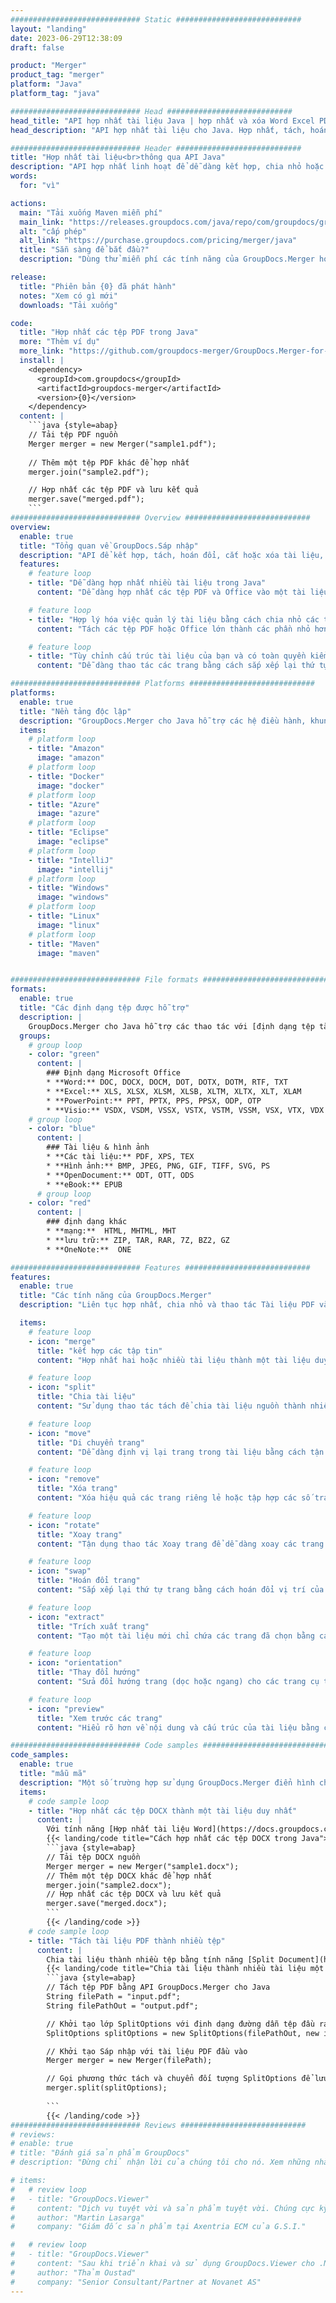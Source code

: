 ```yaml
---
############################# Static ############################
layout: "landing"
date: 2023-06-29T12:38:09
draft: false

product: "Merger"
product_tag: "merger"
platform: "Java"
platform_tag: "java"

############################# Head ############################
head_title: "API hợp nhất tài liệu Java | hợp nhất và xóa Word Excel PDF XPS EPUB"
head_description: "API hợp nhất tài liệu cho Java. Hợp nhất, tách, hoán đổi, sắp xếp lại và xóa các trang có định dạng PDF, Microsoft Word, Excel, bản trình bày, Visio, XPS & EPUB."

############################# Header ############################
title: "Hợp nhất tài liệu<br>thông qua API Java"
description: "API hợp nhất linh hoạt để dễ dàng kết hợp, chia nhỏ hoặc sửa đổi Tài liệu PDF và Office"
words:
  for: "vì"

actions:
  main: "Tải xuống Maven miễn phí"
  main_link: "https://releases.groupdocs.com/java/repo/com/groupdocs/groupdocs-merger/"
  alt: "cấp phép"
  alt_link: "https://purchase.groupdocs.com/pricing/merger/java"
  title: "Sẵn sàng để bắt đầu?"
  description: "Dùng thử miễn phí các tính năng của GroupDocs.Merger hoặc yêu cầu giấy phép"

release:
  title: "Phiên bản {0} đã phát hành"
  notes: "Xem có gì mới"
  downloads: "Tải xuống"

code:
  title: "Hợp nhất các tệp PDF trong Java"
  more: "Thêm ví dụ"
  more_link: "https://github.com/groupdocs-merger/GroupDocs.Merger-for-Java"
  install: |
    <dependency>
      <groupId>com.groupdocs</groupId>
      <artifactId>groupdocs-merger</artifactId>
      <version>{0}</version>
    </dependency>
  content: |
    ```java {style=abap}   
    // Tải tệp PDF nguồn
    Merger merger = new Merger("sample1.pdf");
    
    // Thêm một tệp PDF khác để hợp nhất
    merger.join("sample2.pdf");

    // Hợp nhất các tệp PDF và lưu kết quả
    merger.save("merged.pdf");
    ```
############################# Overview ############################
overview:
  enable: true
  title: "Tổng quan về GroupDocs.Sáp nhập"
  description: "API để kết hợp, tách, hoán đổi, cắt hoặc xóa tài liệu, trang trình bày và sơ đồ trong các ứng dụng Java"
  features:
    # feature loop
    - title: "Dễ dàng hợp nhất nhiều tài liệu trong Java"
      content: "Dễ dàng hợp nhất các tệp PDF và Office vào một tài liệu duy nhất trong Java, tận dụng khả năng của thư viện GroupDocs.Merger. Hưởng lợi từ hỗ trợ định dạng mở rộng của nó, cho phép bạn kết hợp liền mạch nhiều loại tệp khác nhau, dẫn đến quy trình hợp nhất thuận tiện và hợp lý."

    # feature loop
    - title: "Hợp lý hóa việc quản lý tài liệu bằng cách chia nhỏ các tệp cồng kềnh một cách dễ dàng"
      content: "Tách các tệp PDF hoặc Office lớn thành các phần nhỏ hơn, dễ dàng xử lý. Bạn có thể phân chia tài liệu dựa trên các trang, phạm vi cụ thể hoặc thậm chí trích xuất các trang riêng lẻ một cách dễ dàng và thuận tiện. Hợp lý hóa việc quản lý tài liệu của bạn bằng cách sử dụng các khả năng liền mạch của thư viện GroupDocs.Merger và làm cho các tệp của bạn trở nên ngăn nắp và dễ quản lý hơn."

    # feature loop
    - title: "Tùy chỉnh cấu trúc tài liệu của bạn và có toàn quyền kiểm soát các tệp của bạn"
      content: "Dễ dàng thao tác các trang bằng cách sắp xếp lại thứ tự, hoán đổi hoặc xóa chúng. Sắp xếp và điều chỉnh tài liệu của bạn theo yêu cầu cụ thể của bạn với sự linh hoạt để tạo cấu trúc tệp được cá nhân hóa."

############################# Platforms ############################
platforms:
  enable: true
  title: "Nền tảng độc lập"
  description: "GroupDocs.Merger cho Java hỗ trợ các hệ điều hành, khung và trình quản lý gói sau"
  items:
    # platform loop
    - title: "Amazon"
      image: "amazon"
    # platform loop
    - title: "Docker"
      image: "docker"
    # platform loop
    - title: "Azure"
      image: "azure"
    # platform loop
    - title: "Eclipse"
      image: "eclipse"
    # platform loop
    - title: "IntelliJ"
      image: "intellij"
    # platform loop
    - title: "Windows"
      image: "windows"
    # platform loop
    - title: "Linux"
      image: "linux"
    # platform loop
    - title: "Maven"
      image: "maven"


############################# File formats ############################
formats:
  enable: true
  title: "Các định dạng tệp được hỗ trợ"
  description: |
    GroupDocs.Merger cho Java hỗ trợ các thao tác với [định dạng tệp tài liệu](https://docs.groupdocs.com/merger/java/supported-document-formats/) sau đây.
  groups:
    # group loop
    - color: "green"
      content: |
        ### Định dạng Microsoft Office
        * **Word:** DOC, DOCX, DOCM, DOT, DOTX, DOTM, RTF, TXT
        * **Excel:** XLS, XLSX, XLSM, XLSB, XLTM, XLTX, XLT, XLAM
        * **PowerPoint:** PPT, PPTX, PPS, PPSX, ODP, OTP
        * **Visio:** VSDX, VSDM, VSSX, VSTX, VSTM, VSSM, VSX, VTX, VDX
    # group loop
    - color: "blue"
      content: |
        ### Tài liệu & hình ảnh
        * **Các tài liệu:** PDF, XPS, TEX
        * **Hình ảnh:** BMP, JPEG, PNG, GIF, TIFF, SVG, PS
        * **OpenDocument:** ODT, OTT, ODS
        * **eBook:** EPUB
      # group loop
    - color: "red"
      content: |
        ### định dạng khác
        * **mạng:**  HTML, MHTML, MHT
        * **lưu trữ:** ZIP, TAR, RAR, 7Z, BZ2, GZ
        * **OneNote:**  ONE

############################# Features ############################
features:
  enable: true
  title: "Các tính năng của GroupDocs.Merger"
  description: "Liên tục hợp nhất, chia nhỏ và thao tác Tài liệu PDF và Office"

  items:
    # feature loop
    - icon: "merge"
      title: "kết hợp các tập tin"
      content: "Hợp nhất hai hoặc nhiều tài liệu thành một tài liệu duy nhất, nối các trang hoặc phạm vi trang cụ thể từ nhiều tài liệu nguồn."

    # feature loop
    - icon: "split"
      title: "Chia tài liệu"
      content: "Sử dụng thao tác tách để chia tài liệu nguồn thành nhiều tài liệu kết quả, cho phép tổ chức và quản lý tệp hiệu quả."

    # feature loop
    - icon: "move"
      title: "Di chuyển trang"
      content: "Dễ dàng định vị lại trang trong tài liệu bằng cách tận dụng tính năng MovePage."

    # feature loop
    - icon: "remove"
      title: "Xóa trang"
      content: "Xóa hiệu quả các trang riêng lẻ hoặc tập hợp các số trang cụ thể khỏi tài liệu nguồn bằng tính năng RemovePages."

    # feature loop
    - icon: "rotate"
      title: "Xoay trang"
      content: "Tận dụng thao tác Xoay trang để dễ dàng xoay các trang trong tài liệu bằng cách chỉ định góc xoay là 90, 180 hoặc 270 độ"

    # feature loop
    - icon: "swap"
      title: "Hoán đổi trang"
      content: "Sắp xếp lại thứ tự trang bằng cách hoán đổi vị trí của hai trang trong tài liệu nguồn, tạo ra một tài liệu mới."

    # feature loop
    - icon: "extract"
      title: "Trích xuất trang"
      content: "Tạo một tài liệu mới chỉ chứa các trang đã chọn bằng cách trích xuất các trang hoặc phạm vi trang cụ thể từ tài liệu nguồn."

    # feature loop
    - icon: "orientation"
      title: "Thay đổi hướng"
      content: "Sửa đổi hướng trang (dọc hoặc ngang) cho các trang cụ thể hoặc tất cả các trang của tài liệu bằng cách tận dụng thao tác Thay đổi hướng."

    # feature loop
    - icon: "preview"
      title: "Xem trước các trang"
      content: "Hiểu rõ hơn về nội dung và cấu trúc của tài liệu bằng cách tạo các hình ảnh đại diện cho các trang của tài liệu. Tạo bản xem trước của tất cả hoặc chỉ các trang cụ thể."

############################# Code samples ############################
code_samples:
  enable: true
  title: "mẫu mã"
  description: "Một số trường hợp sử dụng GroupDocs.Merger điển hình cho các hoạt động Java"
  items:
    # code sample loop
    - title: "Hợp nhất các tệp DOCX thành một tài liệu duy nhất"
      content: |
        Với tính năng [Hợp nhất tài liệu Word](https://docs.groupdocs.com/merger/java/merge/word/), bạn có thể kết hợp toàn bộ tệp DOCX thành một tài liệu duy nhất bằng cách tải tệp nguồn, thêm nhiều tệp DOCX để nối và lưu tài liệu đã hợp nhất. Dưới đây là đoạn mã Java thể hiện quá trình hợp nhất:
        {{< landing/code title="Cách hợp nhất các tệp DOCX trong Java">}}
        ```java {style=abap}   
        // Tải tệp DOCX nguồn
        Merger merger = new Merger("sample1.docx");
        // Thêm một tệp DOCX khác để hợp nhất
        merger.join("sample2.docx");
        // Hợp nhất các tệp DOCX và lưu kết quả
        merger.save("merged.docx");
        ```
        {{< /landing/code >}}
    # code sample loop
    - title: "Tách tài liệu PDF thành nhiều tệp"
      content: |
        Chia tài liệu thành nhiều tệp bằng tính năng [Split Document](https://docs.groupdocs.com/merger/java/split-document/) để đơn giản hóa quy trình quản lý và trích xuất các phần hoặc trang cụ thể từ các tài liệu lớn. Nó cho phép bạn chia tài liệu thành các phần nhỏ hơn dựa trên các tiêu chí khác nhau - theo phạm vi trang, theo trang bắt đầu/kết thúc, theo số trang lẻ/chẵn, v.v.
        {{< landing/code title="Chia tài liệu thành nhiều tài liệu một trang">}}
        ```java {style=abap}   
        // Tách tệp PDF bằng API GroupDocs.Merger cho Java
        String filePath = "input.pdf";
        String filePathOut = "output.pdf";

        // Khởi tạo lớp SplitOptions với định dạng đường dẫn tệp đầu ra
        SplitOptions splitOptions = new SplitOptions(filePathOut, new int[] { 3, 6, 8 });

        // Khởi tạo Sáp nhập với tài liệu PDF đầu vào
        Merger merger = new Merger(filePath);

        // Gọi phương thức tách và chuyển đối tượng SplitOptions để lưu tài liệu kết quả
        merger.split(splitOptions);
  
        ```
        {{< /landing/code >}}
############################# Reviews ############################
# reviews:
# enable: true
# title: "Đánh giá sản phẩm GroupDocs"
# description: "Đừng chỉ nhận lời của chúng tôi cho nó. Xem những nhà phát triển khác nói gì về API của chúng tôi"

# items:
#   # review loop
#   - title: "GroupDocs.Viewer"
#     content: "Dịch vụ tuyệt vời và sản phẩm tuyệt vời. Chúng cực kỳ hữu ích và phản hồi nhanh trong quá trình triển khai GroupDocs.Viewer cho .NET, không thể đề xuất chúng đủ cao."
#     author: "Martin Lasarga"
#     company: "Giám đốc sản phẩm tại Axentria ECM của G.S.I."

#   # review loop
#   - title: "GroupDocs.Viewer"
#     content: "Sau khi triển khai và sử dụng GroupDocs.Viewer cho .NET trong dự án, có vẻ như nó đang hoạt động rất tốt. Tôi đã thử nghiệm với rất nhiều tài liệu và cho đến nay rất tốt. Mọi thứ tôi đã ném vào nó đều hiển thị độc đáo và trông đẹp mắt như trong trình xem PDF hoặc MS Word."
#     author: "Thảm Oustad"
#     company: "Senior Consultant/Partner at Novanet AS"
---
```

